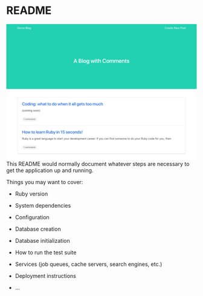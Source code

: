 # README
![alt text](https://github.com/hnryjmes/demo_blog/blob/master/Screen%20Shot%202018-08-11%20at%2019.41.44.png?raw=true "Screenshot")
This README would normally document whatever steps are necessary to get the
application up and running.

Things you may want to cover:

* Ruby version

* System dependencies

* Configuration

* Database creation

* Database initialization

* How to run the test suite

* Services (job queues, cache servers, search engines, etc.)

* Deployment instructions

* ...
